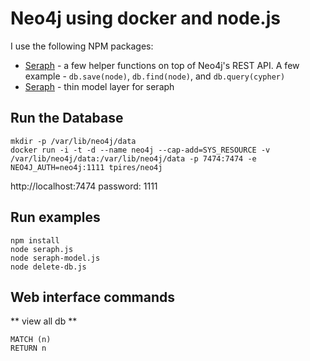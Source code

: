 # Neo4j using docker and node.js

I use the following NPM packages:

* [Seraph](https://github.com/brikteknologier/seraph) - a few helper functions on top of Neo4j's REST API. A few example - `db.save(node)`, `db.find(node)`, and `db.query(cypher)`
* [Seraph](https://github.com/brikteknologier/seraph-model) - thin model layer for seraph

## Run the Database

```
mkdir -p /var/lib/neo4j/data
docker run -i -t -d --name neo4j --cap-add=SYS_RESOURCE -v /var/lib/neo4j/data:/var/lib/neo4j/data -p 7474:7474 -e NEO4J_AUTH=neo4j:1111 tpires/neo4j
```
http://localhost:7474 password: 1111


## Run examples

    npm install
    node seraph.js
    node seraph-model.js
    node delete-db.js

## Web interface commands

** view all db **

    MATCH (n)
    RETURN n
